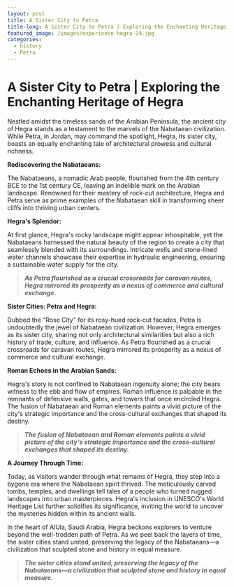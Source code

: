 ```yaml
---
layout: post
title: A Sister City to Petra
title-long: A Sister City to Petra | Exploring the Enchanting Heritage of Hegra
featured_image: /images/experience-hegra-24.jpg
categories:
  - history
  - Petra
---
```

# **A Sister City to Petra \| Exploring the Enchanting Heritage of Hegra**

Nestled amidst the timeless sands of the Arabian Peninsula, the ancient city of Hegra stands as a testament to the marvels of the Nabataean civilization. While Petra, in Jordan, may command the spotlight, Hegra, its sister city, boasts an equally enchanting tale of architectural prowess and cultural richness.

**Rediscovering the Nabataeans:**

The Nabataeans, a nomadic Arab people, flourished from the 4th century BCE to the 1st century CE, leaving an indelible mark on the Arabian landscape. Renowned for their mastery of rock-cut architecture, Hegra and Petra serve as prime examples of the Nabataean skill in transforming sheer cliffs into thriving urban centers.

**Hegra's Splendor:**

At first glance, Hegra's rocky landscape might appear inhospitable, yet the Nabataeans harnessed the natural beauty of the region to create a city that seamlessly blended with its surroundings. Intricate wells and stone-lined water channels showcase their expertise in hydraulic engineering, ensuring a sustainable water supply for the city.

> ***As Petra flourished as a crucial crossroads for caravan routes, Hegra mirrored its prosperity as a nexus of commerce and cultural exchange.***

**Sister Cities: Petra and Hegra:**

Dubbed the "Rose City" for its rosy-hued rock-cut facades, Petra is undoubtedly the jewel of Nabataean civilization. However, Hegra emerges as its sister city, sharing not only architectural similarities but also a rich history of trade, culture, and influence. As Petra flourished as a crucial crossroads for caravan routes, Hegra mirrored its prosperity as a nexus of commerce and cultural exchange.

**Roman Echoes in the Arabian Sands:**

Hegra's story is not confined to Nabataean ingenuity alone; the city bears witness to the ebb and flow of empires. Roman influence is palpable in the remnants of defensive walls, gates, and towers that once encircled Hegra. The fusion of Nabataean and Roman elements paints a vivid picture of the city's strategic importance and the cross-cultural exchanges that shaped its destiny.

> ***The fusion of Nabataean and Roman elements paints a vivid picture of the city's strategic importance and the cross-cultural exchanges that shaped its destiny.***

**A Journey Through Time:**

Today, as visitors wander through what remains of Hegra, they step into a bygone era where the Nabataean spirit thrived. The meticulously carved tombs, temples, and dwellings tell tales of a people who turned rugged landscapes into urban masterpieces. Hegra's inclusion in UNESCO's World Heritage List further solidifies its significance, inviting the world to uncover the mysteries hidden within its ancient walls.

In the heart of AlUla, Saudi Arabia, Hegra beckons explorers to venture beyond the well-trodden path of Petra. As we peel back the layers of time, the sister cities stand united, preserving the legacy of the Nabataeans—a civilization that sculpted stone and history in equal measure.

> ***The sister cities stand united, preserving the legacy of the Nabataeans—a civilization that sculpted stone and history in equal measure.***